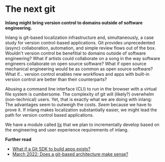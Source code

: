 # The next git

**Inlang might bring version control to domains outside of software engineering.**

<display-figure src="https://cdn.jsdelivr.net/gh/inlang/monorepo/inlang/documentation/assets/what-if-1000-artists.jpeg" alt="What if 1000s of artists are able to create a song together?" caption="What if 1000s of artists are able to create a song together?"
    caption="A slide from one of the first presentations about inlang being built on git, and the possibilities version control might open. The image has been taken from the iconic iPod campaign."></display-figure>

Inlang is git-based localization infrastructure and, simultaneously, a case study for version control-based applications. Git provides unprecedented (async) collaboration, automation, and simple review flows out of the box. Wouldn't version control be benefitial to domains outside of software engineering? What if artists could collaborate on a song in the way software engineers collaborate on open source software? What if open source mechanical engineering would be as common as open source software? What if... version control enables new workflows and apps with built-in version control are better than their counterparts?

Abusing a command line interface (CLI) to run in the browser with a virtual file system is cumbersome. The complexity of git will (likely?) overwhelm (non-technical) users. Yet, that is exactly what we are doing with inlang: The advantages seem to outweigh the costs. _Seem_ because we have to prove it. If inlang makes localization substantially easier, we might lead the path for version control based applications.

We have a module called [lix](https://github.com/inlang/monorepo/tree/main/lix) that we plan to incrementally develop based on the engineering and user experience requirements of inlang.

**Further read**

- [What if a Git SDK to build apps exists?](/blog/git-as-sdk)
- [March 2022: Does a git-based architecture make sense?](/blog/notes-on-git-based-architecture)
